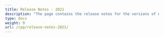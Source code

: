 ```yaml
---
title: Release Notes - 2021
description: "The page contains the release notes for the versions of Aspose.Tasks for C++ released in 2021."
type: docs
weight: 9
url: /cpp/release-notes-2021/
---
```

